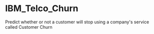 # IBM_Telco_Churn
Predict whether or not a customer will stop using a company's service called Customer Churn
